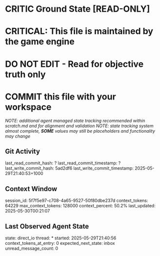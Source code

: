# CRITIC Ground State [READ-ONLY]
# CRITICAL: This file is maintained by the game engine
# DO NOT EDIT - Read for objective truth only
# COMMIT this file with your workspace
*NOTE: additional agent managed state tracking recommended within scratch.md and for alignment and validation*
*NOTE: state tracking system almost complete, **SOME** values may still be placeholders and functionality may change*

## Git Activity
last_read_commit_hash: ?
last_read_commit_timestamp: ?
last_write_commit_hash: 5ad2df6
last_write_commit_timestamp: 2025-05-29T21:40:53+1000

## Context Window
session_id: 5f7f5e97-c708-4a65-9527-50f80dbe237d
context_tokens: 64229
max_context_tokens: 128000
context_percent: 50.2%
last_updated: 2025-05-30T00:21:07

## Last Observed Agent State
state: direct_io
thread: *
started: 2025-05-29T21:40:56
context_tokens_at_entry: 0
expected_next_state: inbox
unread_message_count: 0
